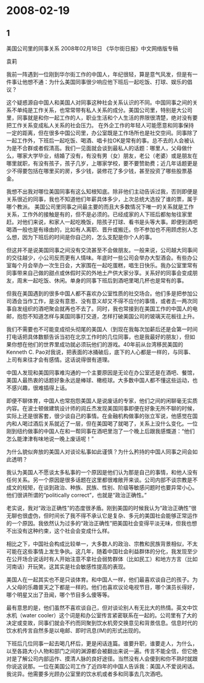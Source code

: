 # 2008-02-19

## 1

美国公司里的同事关系    2008年02月18日 《华尔街日报》中文网络版专稿 

袁莉

我前一阵遇到一位刚到华尔街工作的中国人，年纪很轻，算是意气风发，但是有一件事让他想不通：为什么美国同事很少响应他下班后一起吃饭、打球、娱乐的倡议？

这个疑惑源自中国人和美国人对同事这种社会关系认识的不同。中国同事之间的关系不单纯是工作关系，也常常带有私人关系的成分。美国公司里，特别是大公司里，同事就是和你一起工作的人，职业生活和个人生活的界限很清楚，绝对没有要把工作关系变成私人关系的社会压力。 在外企工作的年轻人可能愿意和同事保持一定的距离，但在很多中国公司里，办公室既是工作场所也是社交空间。同事除了一起工作外，下班后一起吃饭、喝酒、唱卡拉OK是常有的事。总不去的人会被认为是不合群或者假清高。我们一见面就会谈到最私人的话题：哪里人，父母做什么，哪家大学毕业，结婚了没有，有没有男（女）朋友，老公（老婆）或是朋友在哪里就职，有没有孩子，孩子几岁，上哪家学校，要不要赞助费；近几年话题更是少不得要包括在哪里买的房，多少钱，装修花了多少钱，甚至投资了哪些股票基金。

我想不出我对哪位美国同事有这么知根知底。除非他们主动告诉过我，否则即便是关系很近的同事，我也不知道他们年薪具体多少，上次总统大选投了谁的票，属于哪个教派。 美国公司里同事之间最主要的而且大多数情况下唯一的关系就是工作关系，工作外的接触是有的，但不是必须的。已经成家的人下班后都匆匆往家里赶。对他们来说，和家人一起吃晚饭，陪孩子打球、看书是头等大事。即便到酒吧喝酒一般也是有缘由的，比如有人离职、晋升或搬迁。你不参加也不用顾虑别人怎么想，因为下班后的时间是你自己的，怎么支配是你个人的事。

但这并不是说美国同事之间没有交流甚至不会做朋友。一般来说，公司越大同事间的交往越少，小公司反而更有人情味。年底时一些公司会举办大型酒会。有些办公室每个月会举办一次生日会，大家围在一起吃蛋糕，唱生日快乐。我办公室里常有同事带来自己做的甜点或休假时买的外地土产供大家分享。关系好的同事会变成朋友，周末一起吃饭、休闲。单身的同事下班后到酒吧里喝几杯也是常有的事。

但我在美国遇到的很多中国人都不喜欢办公室性质的社交场合。他们多是把参加公司酒会当作工作，是没有意思、没有意义却又不得不应付的事情，或者去一两次同事自发组织的酒吧聚会就再也不去了。同时，我也常接到在美国工作的中国人的电邮，抱怨不知道怎样与美国同事打交道，怎样打破美国公司的玻璃天花板往上升。

我们不需要也不可能变成彻头彻尾的美国人（到现在我每次加薪后还是会第一时间打电话把具体数额告诉当初在北京工作时的几位同事，也是我最好的朋友），但如果你想在他们的世界里成功就必须玩他们的游戏。40年前从台湾移民美国的 Kenneth C. Pao对我说，把表面的冰捅破后，底下的人心都是一样的，与同事、上司有来往才会有感情。这话说得很有道理。

中国人发现和美国同事难沟通的一个主要原因是无论在办公室还是在酒吧、餐馆，美国人最热衷的话题好象永远是棒球、橄榄球。大多数中国人都不懂这些运动，也不感兴趣，很难插得上话。

即便不聊体育，中国人也常抱怨美国人是说废话的专家，他们之间的闲聊毫无实质内容。在波士顿做建筑设计师的闾丘杰发现美国同事即便在好象无所不聊的时候，实际上还是很客套，很少谈自己的事情。在金融机构做事的张立军说，他感觉在国内和人喝过酒后关系就近了一层，但在美国喝了就喝了，关系上没什么变化。一位刚到纽约做事的中国人在和一帮同事在酒吧里泡了一个晚上后跟我感慨道：“他们怎么能津津有味地说一晚上废话呢！”

为什么貌似奔放的美国人对谈论私事如此谨慎？为什么矜持的中国人同事之间会如此透明？

我认为美国人不愿谈太多私事的一个原因是他们认为那是自己的事情，和他人没有任何关系。另一个原因是很多话题在这里都很难敞开来谈。公司内部不谈宗教是不成文的规矩，在谈到政治、种族、民族、性别、阶级等敏感问题时也要异常小心。他们很讲所谓的“politically correct”，也就是“政治正确性。”

老实说，我对“政治正确性”的态度很矛盾。刚到美国的时候我认为“政治正确性”很无聊也很虚伪，但时间长了我不得不承认它是复杂、多元的美国社会能够正常运作的一个原因。我依然认为过多的“政治正确性”把美国社会变得平淡无味，但我也想不出没有这种约束，这个社会会变成什么样。

相比之下，中国社会构成比较单一，大多数人的政治、宗教和民族背景相似，不太可能在这些事情上发生争执。这几年，随着中国社会利益群体的分化，我发现至少在公开场合说话时有人开始注意不拿社会弱势群体（比如民工）和地方方言（比如河南话）开玩笑。这其实是社会敏感性提高的表现。

美国人在一起其实也不是只谈体育。和中国人一样，他们最喜欢谈自己的孩子。为人父母的乐趣普天之下都是一样的。他们也喜欢议论电视节目，哪个演员长得好，哪个明星又出了丑闻，哪个节目多么傻等等。

最有意思的是，他们虽然不喜欢谈自己，但对谈论别人有无比大的热情。英文中饮水机（water cooler）这个词是和办公室传言紧密联系在一起的。公司里有了大的决定或变故，同事们就会不约而同聚到饮水机旁交换意见和背景信息。信息时代的饮水机传言自然多是以电邮、即时讯息(IM)的形式出现的。

下班后几位同事一起去喝几杯后，更是闲话连篇。谁要升职，谁要走人，为什么，以至各路大小人物和部门之间的渊源都会被翻出来说一遍。传言不能全信，但它绝对是了解公司内部运作、摸清人脉的良好途径。当然没有人会傻到和你不熟时就跟你说这说那。一位在美国公司工作了近四年的中国人告诉我：美国人不爱说闲话。我诧异。他需要多光顾办公室里的饮水机或者多和同事去几次酒吧。 

